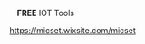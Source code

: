<p><strong>&nbsp; &nbsp; FREE</strong> IOT Tools</p>
<p><a data-fr-linked="true" href="https://micset.wixsite.com/micset">https://micset.wixsite.com/micset</a></p>
